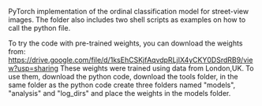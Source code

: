 PyTorch implementation of the ordinal classification model for street-view images. The folder also includes two shell scripts as examples on how to call the python file. 

To try the code with pre-trained weights, you can download the weights from: 
https://drive.google.com/file/d/1ksEhCSKjfAqvdpRLjIX4yCKY0DSrdRB9/view?usp=sharing
These weights were trained using data from London,UK. 
To use them, download the python code, download the tools folder, in the same folder as the python code create three folders named "models", "analysis" and "log_dirs" and place the weights in the models folder.
